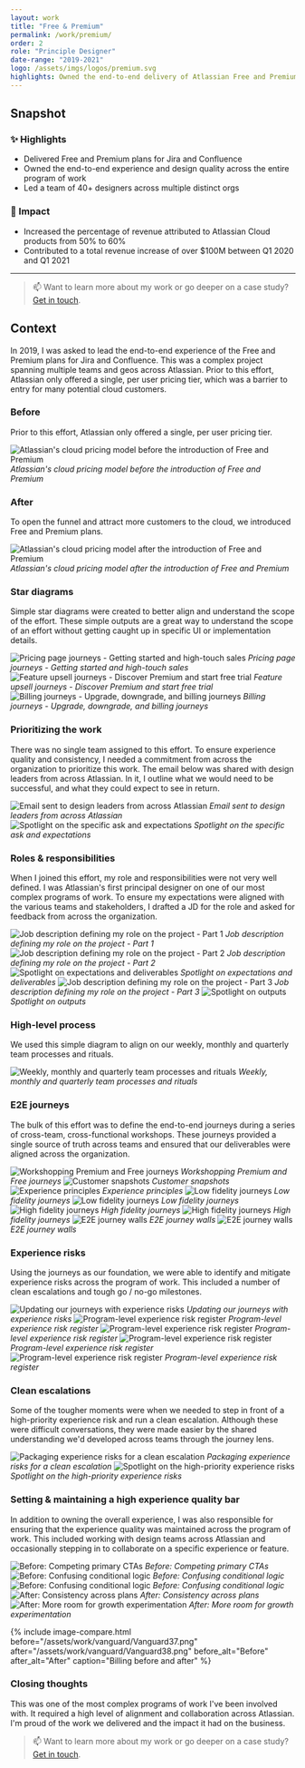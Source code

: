 ```yaml
---
layout: work
title: "Free & Premium"
permalink: /work/premium/
order: 2
role: "Principle Designer"
date-range: "2019-2021"
logo: /assets/imgs/logos/premium.svg
highlights: Owned the end-to-end delivery of Atlassian Free and Premium plans across Jira and Confluence.
---
```

## Snapshot
### ✨ Highlights
- Delivered Free and Premium plans for Jira and Confluence
- Owned the end-to-end experience and design quality across the entire program of work
- Led a team of 40+ designers across multiple distinct orgs

### 🎯 Impact
- Increased the percentage of revenue attributed to Atlassian Cloud products from 50% to 60%
- Contributed to a total revenue increase of over $100M between Q1 2020 and Q1 2021

---

> 📫 Want to learn more about my work or go deeper on a case study? <a href="https://linkedin.com/in/liamgreig">Get in touch</a>.

## Context

In 2019, I was asked to lead the end-to-end experience of the Free and Premium plans for Jira and Confluence. This was a complex project spanning multiple teams and geos across Atlassian. Prior to this effort, Atlassian only offered a single, per user pricing tier, which was a barrier to entry for many potential cloud customers.

### Before
Prior to this effort, Atlassian only offered a single, per user pricing tier.

![Atlassian's cloud pricing model before the introduction of Free and Premium](/assets/work/vanguard/Vanguard01.png)
*Atlassian's cloud pricing model before the introduction of Free and Premium*

### After
To open the funnel and attract more customers to the cloud, we introduced Free and Premium plans.

![Atlassian's cloud pricing model after the introduction of Free and Premium](/assets/work/vanguard/Vanguard02.png)
*Atlassian's cloud pricing model after the introduction of Free and Premium*
### Star diagrams
Simple star diagrams were created to better align and understand the scope of the effort. These simple outputs are a great way to understand the scope of an effort without getting caught up in specific UI or implementation details.

![Pricing page journeys - Getting started and high-touch sales](/assets/work/vanguard/Vanguard03.png)
*Pricing page journeys - Getting started and high-touch sales*
![Feature upsell journeys - Discover Premium and start free trial](/assets/work/vanguard/Vanguard04.png)
*Feature upsell journeys - Discover Premium and start free trial*
![Billing journeys - Upgrade, downgrade, and billing journeys](/assets/work/vanguard/Vanguard05.png)
*Billing journeys - Upgrade, downgrade, and billing journeys*

### Prioritizing the work
There was no single team assigned to this effort. To ensure experience quality and consistency, I needed a commitment from across the organization to prioritize this work. The email below was shared with design leaders from across Atlassian. In it, I outline what we would need to be successful, and what they could expect to see in return.

![Email sent to design leaders from across Atlassian](/assets/work/vanguard/Vanguard08.png)
*Email sent to design leaders from across Atlassian*
![Spotlight on the specific ask and expectations](/assets/work/vanguard/Vanguard09.png)
*Spotlight on the specific ask and expectations*

### Roles & responsibilities
When I joined this effort, my role and responsibilities were not very well defined. I was Atlassian's first principal designer on one of our most complex programs of work.  To ensure my expectations were aligned with the various teams and stakeholders, I drafted a JD for the role and asked for feedback from across the organization.

![Job description defining my role on the project - Part 1](/assets/work/vanguard/Vanguard10.png)
*Job description defining my role on the project - Part 1*
![Job description defining my role on the project - Part 2](/assets/work/vanguard/Vanguard11.png)
*Job description defining my role on the project - Part 2*
![Spotlight on expectations and deliverables](/assets/work/vanguard/Vanguard12.png)
*Spotlight on expectations and deliverables*
![Job description defining my role on the project - Part 3](/assets/work/vanguard/Vanguard13.png)
*Job description defining my role on the project - Part 3*
![Spotlight on outputs](/assets/work/vanguard/Vanguard14.png)
*Spotlight on outputs*
### High-level process
We used this simple diagram to align on our weekly, monthly and quarterly team processes and rituals.

![Weekly, monthly and quarterly team processes and rituals](/assets/work/vanguard/Vanguard15.png)
*Weekly, monthly and quarterly team processes and rituals*

### E2E journeys
The bulk of this effort was to define the end-to-end journeys during a series of cross-team, cross-functional workshops. These journeys provided a single source of truth across teams and ensured that our deliverables were aligned across the organization.

![Workshopping Premium and Free journeys](/assets/work/vanguard/Vanguard17.png)
*Workshopping Premium and Free journeys*
![Customer snapshots](/assets/work/vanguard/Vanguard18.png)
*Customer snapshots*
![Experience principles](/assets/work/vanguard/Vanguard19.png)
*Experience principles*
![Low fidelity journeys](/assets/work/vanguard/Vanguard20.png)
*Low fidelity journeys*
![Low fidelity journeys](/assets/work/vanguard/Vanguard21.png)
*Low fidelity journeys*
![High fidelity journeys](/assets/work/vanguard/Vanguard22.png)
*High fidelity journeys*
![High fidelity journeys](/assets/work/vanguard/Vanguard23.png)
*High fidelity journeys*
![E2E journey walls](/assets/work/vanguard/Vanguard24.png)
*E2E journey walls*
![E2E journey walls](/assets/work/vanguard/Vanguard25.png)
*E2E journey walls*

### Experience risks
Using the journeys as our foundation, we were able to identify and mitigate experience risks across the program of work. This included a number of clean escalations and tough go / no-go milestones.

![Updating our journeys with experience risks](/assets/work/vanguard/Vanguard27.png)
*Updating our journeys with experience risks*
![Program-level experience risk register](/assets/work/vanguard/Vanguard28.png)
*Program-level experience risk register*
![Program-level experience risk register](/assets/work/vanguard/Vanguard29.png)
*Program-level experience risk register*
![Program-level experience risk register](/assets/work/vanguard/Vanguard30.png)
*Program-level experience risk register*
![Program-level experience risk register](/assets/work/vanguard/Vanguard31.png)
*Program-level experience risk register*

### Clean escalations
Some of the tougher moments were when we needed to step in front of a high-priority experience risk and run a clean escalation. Although these were difficult conversations, they were made easier by the shared understanding we'd developed across teams through the journey lens.

![Packaging experience risks for a clean escalation](/assets/work/vanguard/Vanguard33.png)
*Packaging experience risks for a clean escalation*
![Spotlight on the high-priority experience risks](/assets/work/vanguard/Vanguard34.png)
*Spotlight on the high-priority experience risks*

### Setting & maintaining a high experience quality bar
In addition to owning the overall experience, I was also responsible for ensuring that the experience quality was maintained across the program of work. This included working with design teams across Atlassian and occasionally stepping in to collaborate on a specific experience or feature.

![Before: Competing primary CTAs](/assets/work/vanguard/Vanguard35.png)
*Before: Competing primary CTAs*
![Before: Confusing conditional logic](/assets/work/vanguard/Vanguard36.png)
*Before: Confusing conditional logic*
![Before: Confusing conditional logic](/assets/work/vanguard/Vanguard37.png)
*Before: Confusing conditional logic*
![After: Consistency across plans](/assets/work/vanguard/Vanguard38.png)
*After: Consistency across plans*
![After: More room for growth experimentation](/assets/work/vanguard/Vanguard39.png)
*After: More room for growth experimentation*

{% include image-compare.html 
  before="/assets/work/vanguard/Vanguard37.png"
  after="/assets/work/vanguard/Vanguard38.png"
  before_alt="Before"
  after_alt="After"
  caption="Billing before and after" %}

### Closing thoughts
This was one of the most complex programs of work I've been involved with. It required a high level of alignment and collaboration across Atlassian. I'm proud of the work we delivered and the impact it had on the business.

> 📫 Want to learn more about my work or go deeper on a case study? <a href="https://linkedin.com/in/liamgreig">Get in touch</a>.
